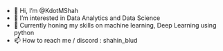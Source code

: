 - 👋 Hi, I’m @KdotMShah
- 👀 I’m interested in Data Analytics and Data Science 
- 🌱 Currently honing my skills on machine learning, Deep Learning using python
- 📫 How to reach me / discord : shahin_blud

